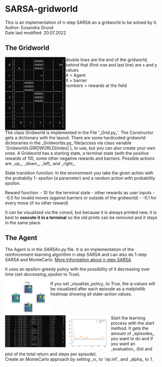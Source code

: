# SARSA-gridworld
This is an implementation of n-step SARSA an a gridworld to be solved by it.  
Author: Eosandra Grund  
Date last modified: 20.07.2022

## The Gridworld
<img src="Images/Gridworld_at_start_for_README.jpg" align="left" alt="Viszalization of the gridworld" width="200"/>
double lines are the end of the gridworld, behind that (first row and last line) are x and y values <br />
A = Agent <br />
X = barrier <br />
numbers = rewards at the field                            
<br clear="left"/>
The class Gridworld is implemented in the File '_Grid.py_'. The Constructor gets a dictionary with the layout. There are some hardcoded gridworld dictionaries in the _Gridworlds.py_ file(access via class variable `Gridworlds.GRIDWORLD[index]`), to use, but you can also create your own ones.  
A Gridworld has a starting state, a terminal state (with the positive rewards of 10), some other negative rewards and barriers. Possible actions are _up_, _down_, _left_ and _right_.
 
State transition function: In the environment you take the given action with the probabiliy 1- _epsilon_ (a parameter) and a random action with probability _epsilon_. 

Reward function: 
	- 10 for the terminal state
	- other rewards as user inputs
	- -0.5 for invalid moves (against barriers or outside of the gridworld)
	- -0.1 for every move (if no other reward)

It can be visualized via the consol, but because it is always printed new, it is best to **execute it in a terminal** so the old prints can be removed and it stays in the same place.

## The Agent
The Agent is in the _SARSAn.py_ file. It is an implementation of the reinforcement-learning algorithm n-step SARSA and can also do 1-step SARSA and MonteCarlo. [More Information about n-step SARSA](https://towardsdatascience.com/introduction-to-reinforcement-learning-rl-part-7-n-step-bootstrapping-6c3006a13265)

It uses an epsilon-greedy policy with the possibility of it decreasing over time (set _decreasing_epsilon_ to True).

<img src="Images/Figure_SARSA_policy_for_README.png" align="left" alt="visualization of the policy" width="150"/>  
If you set _visualize_policy_ to True, the q-values will be visualized after each episode as a matplotlib heatmap showing all state-action values.
<br clear="left"/>

<img src="Images/Gridworld_evaluation_list_for_README.jpg" align="left" alt="list of returns" width="200"/>
<img src="Images/Figure_returns_for_README.png" alt="plot of returns" align="left" width="150"/>
Start the learning process with the start method. It gets the amount of _episodes_ you want to do and if you want an _evaluation_ (list and plot of the total return and steps per episode). 
<br clear="left"/>
Create an MonteCarlo approach by setting _n_ to `np.inf`, and _alpha_ to 1. 